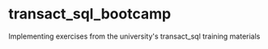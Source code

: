 # transact_sql_bootcamp
Implementing exercises from the university's transact_sql training materials
